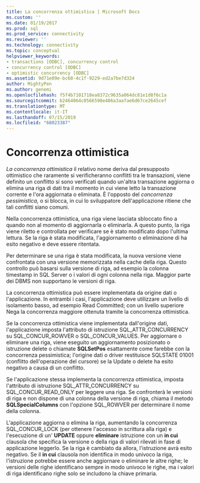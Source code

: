 ```yaml
---
title: La concorrenza ottimistica | Microsoft Docs
ms.custom: ''
ms.date: 01/19/2017
ms.prod: sql
ms.prod_service: connectivity
ms.reviewer: ''
ms.technology: connectivity
ms.topic: conceptual
helpviewer_keywords:
- transactions [ODBC], concurrency control
- concurrency control [ODBC]
- optimistic concurrency [ODBC]
ms.assetid: 9d71e09e-bc68-4c1f-9229-ed2a7be7d324
author: MightyPen
ms.author: genemi
ms.openlocfilehash: f5f4b7101718ea8372c9635a064dc81e1d8f6c1a
ms.sourcegitcommit: b2464064c0566590e486a3aafae6d67ce2645cef
ms.translationtype: MT
ms.contentlocale: it-IT
ms.lasthandoff: 07/15/2019
ms.locfileid: "68023387"
---
```

# <a name="optimistic-concurrency"></a>Concorrenza ottimistica
*La concorrenza ottimistica* il relativo nome deriva dal presupposto ottimistico che raramente si verificheranno conflitti tra le transazioni, viene definito un conflitto si sono verificati quando un'altra transazione aggiorna o elimina una riga di dati tra il momento in cui viene letto la transazione corrente e l'ora aggiornata o eliminata. È l'opposto del *concorrenza pessimistica,* o si blocca, in cui lo sviluppatore dell'applicazione ritiene che tali conflitti siano comuni.  
  
 Nella concorrenza ottimistica, una riga viene lasciata sbloccato fino a quando non al momento di aggiornarla o eliminarla. A questo punto, la riga viene riletto e controllata per verificare se è stato modificato dopo l'ultima lettura. Se la riga è stata modificata, l'aggiornamento o eliminazione di ha esito negativo e deve essere ritentata.  
  
 Per determinare se una riga è stata modificata, la nuova versione viene confrontata con una versione memorizzata nella cache della riga. Questo controllo può basarsi sulla versione di riga, ad esempio la colonna timestamp in SQL Server o i valori di ogni colonna nella riga. Maggior parte dei DBMS non supportano le versioni di riga.  
  
 La concorrenza ottimistica può essere implementata da origine dati o l'applicazione. In entrambi i casi, l'applicazione deve utilizzare un livello di isolamento basso, ad esempio Read Committed; con un livello superiore Nega la concorrenza maggiore ottenuta tramite la concorrenza ottimistica.  
  
 Se la concorrenza ottimistica viene implementata dall'origine dati, l'applicazione imposta l'attributo di istruzione SQL_ATTR_CONCURRENCY su SQL_CONCUR_ROWVER o SQL_CONCUR_VALUES. Per aggiornare o eliminare una riga, viene eseguito un aggiornamento posizionato o istruzione delete o chiamate **SQLSetPos** esattamente come farebbe con la concorrenza pessimistica; l'origine dati o driver restituisce SQLSTATE 01001 (conflitto dell'operazione del cursore) se la Update o delete ha esito negativo a causa di un conflitto.  
  
 Se l'applicazione stessa implementa la concorrenza ottimistica, imposta l'attributo di istruzione SQL_ATTR_CONCURRENCY su SQL_CONCUR_READ_ONLY per leggere una riga. Se confronterà le versioni di riga e non dispone di una colonna della versione di riga, chiama il metodo **SQLSpecialColumns** con l'opzione SQL_ROWVER per determinare il nome della colonna.  
  
 L'applicazione aggiorna o elimina la riga, aumentando la concorrenza SQL_CONCUR_LOCK (per ottenere l'accesso in scrittura alla riga) e l'esecuzione di un' **UPDATE** oppure **eliminare** istruzione con un **in cui**  clausola che specifica la versione o della riga di valori rilevati in fase di applicazione leggerlo. Se la riga è cambiato da allora, l'istruzione avrà esito negativo. Se il **in cui** clausola non identifica in modo univoco la riga, l'istruzione potrebbe essere anche aggiornare o eliminare le altre righe; le versioni delle righe identificano sempre in modo univoco le righe, ma i valori di riga identificano righe solo se includono la chiave primaria.
